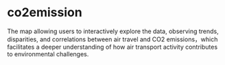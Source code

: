 # co2emission
The map allowing users to interactively explore the data, observing trends, disparities, and correlations between air travel and CO2 emissions，which facilitates a deeper understanding of how air transport activity contributes to environmental challenges.

